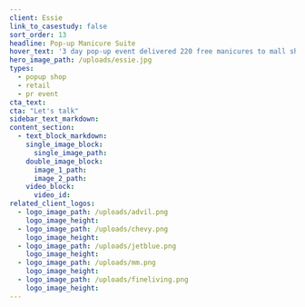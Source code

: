 ```yaml
---
client: Essie
link_to_casestudy: false
sort_order: 13
headline: Pop-up Manicure Suite
hover_text: '3 day pop-up event delivered 220 free manicures to mall shoppers and Dallas Cowboy Cheerleaders meet & greet. Ask us how we did it!'
hero_image_path: /uploads/essie.jpg
types:
  - popup shop
  - retail
  - pr event
cta_text:
cta: "Let's talk"
sidebar_text_markdown:
content_section:
  - text_block_markdown:
    single_image_block:
      single_image_path:
    double_image_block:
      image_1_path:
      image_2_path:
    video_block:
      video_id:
related_client_logos:
  - logo_image_path: /uploads/advil.png
    logo_image_height:
  - logo_image_path: /uploads/chevy.png
    logo_image_height:
  - logo_image_path: /uploads/jetblue.png
    logo_image_height:
  - logo_image_path: /uploads/mm.png
    logo_image_height:
  - logo_image_path: /uploads/fineliving.png
    logo_image_height:
---
```

